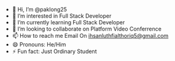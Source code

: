 - 👋 Hi, I’m @paklong25
- 👀 I’m interested in Full Stack Developer
- 🌱 I’m currently learning Full Stack Developer
- 💞️ I’m looking to collaborate on Platform Video Conferrence
- 📫 How to reach me Email On ihsanluthfialthoriq5@gmail.com
- 😄 Pronouns: He/Him
- ⚡ Fun fact: Just Ordinary Student

<!---
paklong25/paklong25 is a ✨ special ✨ repository because its `README.md` (this file) appears on your GitHub profile.
You can click the Preview link to take a look at your changes.
--->
